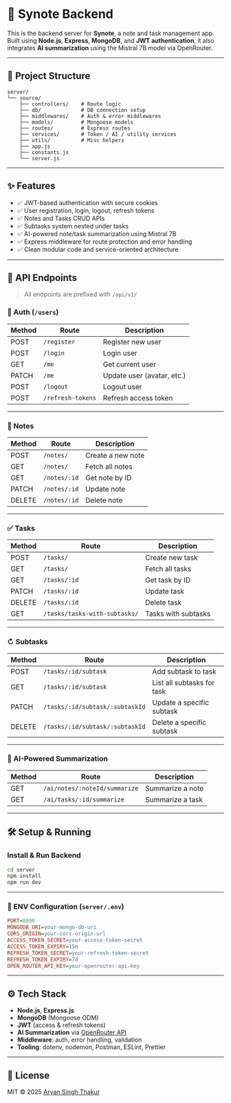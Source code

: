 # 🧠 Synote Backend

This is the backend server for **Synote**, a note and task management app. Built using **Node.js**, **Express**, **MongoDB**, and **JWT authentication**, it also integrates **AI summarization** using the Mistral 7B model via OpenRouter.

---

## 📁 Project Structure

```
server/
└── source/
    ├── controllers/    # Route logic
    ├── db/             # DB connection setup
    ├── middlewares/    # Auth & error middlewares
    ├── models/         # Mongoose models
    ├── routes/         # Express routes
    ├── services/       # Token / AI / utility services
    ├── utils/          # Misc helpers
    ├── app.js
    ├── constants.js
    └── server.js
```

---

## ✨ Features

- ✅ JWT-based authentication with secure cookies
- ✅ User registration, login, logout, refresh tokens
- ✅ Notes and Tasks CRUD APIs
- ✅ Subtasks system nested under tasks
- ✅ AI-powered note/task summarization using Mistral 7B
- ✅ Express middleware for route protection and error handling
- ✅ Clean modular code and service-oriented architecture

---

## 📌 API Endpoints

> All endpoints are prefixed with `/api/v1/`

### 👤 Auth (`/users`)

| Method | Route             | Description                |
| ------ | ----------------- | -------------------------- |
| POST   | `/register`       | Register new user          |
| POST   | `/login`          | Login user                 |
| GET    | `/me`             | Get current user           |
| PATCH  | `/me`             | Update user (avatar, etc.) |
| POST   | `/logout`         | Logout user                |
| POST   | `/refresh-tokens` | Refresh access token       |

---

### 📝 Notes

| Method | Route        | Description       |
| ------ | ------------ | ----------------- |
| POST   | `/notes/`    | Create a new note |
| GET    | `/notes/`    | Fetch all notes   |
| GET    | `/notes/:id` | Get note by ID    |
| PATCH  | `/notes/:id` | Update note       |
| DELETE | `/notes/:id` | Delete note       |

---

### ✅ Tasks

| Method | Route                         | Description         |
| ------ | ----------------------------- | ------------------- |
| POST   | `/tasks/`                     | Create new task     |
| GET    | `/tasks/`                     | Fetch all tasks     |
| GET    | `/tasks/:id`                  | Get task by ID      |
| PATCH  | `/tasks/:id`                  | Update task         |
| DELETE | `/tasks/:id`                  | Delete task         |
| GET    | `/tasks/tasks-with-subtasks/` | Tasks with subtasks |

---

### ↻ Subtasks

| Method | Route                           | Description                |
| ------ | ------------------------------- | -------------------------- |
| POST   | `/tasks/:id/subtask`            | Add subtask to task        |
| GET    | `/tasks/:id/subtask`            | List all subtasks for task |
| PATCH  | `/tasks/:id/subtask/:subtaskId` | Update a specific subtask  |
| DELETE | `/tasks/:id/subtask/:subtaskId` | Delete a specific subtask  |

---

### 🧠 AI-Powered Summarization

| Method | Route                         | Description      |
| ------ | ----------------------------- | ---------------- |
| GET    | `/ai/notes/:noteId/summarize` | Summarize a note |
| GET    | `/ai/tasks/:id/summarize`     | Summarize a task |

---

## 🛠️ Setup & Running

### Install & Run Backend

```bash
cd server
npm install
npm run dev
```

---

### 🔐 ENV Configuration (`server/.env`)

```ini
PORT=8000
MONGODB_URI=your-mongo-db-uri
CORS_ORIGIN=your-cors-origin-url
ACCESS_TOKEN_SECRET=your-access-token-secret
ACCESS_TOKEN_EXPIRY=15m
REFRESH_TOKEN_SECRET=your-refresh-token-secret
REFRESH_TOKEN_EXPIRY=7d
OPEN_ROUTER_API_KEY=your-openrouter-api-key
```

---

## ⚙️ Tech Stack

- **Node.js**, **Express.js**
- **MongoDB** (Mongoose ODM)
- **JWT** (access & refresh tokens)
- **AI Summarization** via [OpenRouter API](https://openrouter.ai)
- **Middleware**: auth, error handling, validation
- **Tooling**: dotenv, nodemon, Postman, ESLint, Prettier

---

## 📝 License

MIT © 2025 [Aryan Singh Thakur](https://github.com/Aryan9inja)
